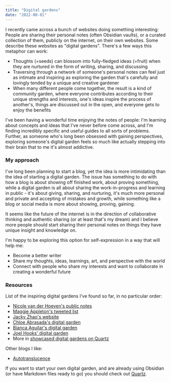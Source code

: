 ```yaml
---
title: "Digital gardens"
date: "2022-08-01"
---
```


I recently came across a bunch of websites doing something interesting: 
People are sharing their personal notes (often Obsidian vaults), or a curated collection of them, publicly on the internet, on their own websites.
Some describe these websites as "digital gardens". 
There's a few ways this metaphor can work:

- Thoughts (=seeds) can blossom into fully-fledged ideas (=fruit) when they are nurtured in the form of writing, sharing, and discussing
- Traversing through a network of someone's personal notes can feel just as intimate and inspiring as exploring the garden that's carefully and lovingly tended by a unique and creative gardener
- When many different people come together, the result is a kind of community garden, where everyone contributes according to their unique strengths and interests, one's ideas inspire the process of another's, things are discussed out in the open, and everyone gets to enjoy the benefits

I've been having a wonderful time enjoying the notes of people: 
I'm learning about concepts and ideas that I've never before come across, and I'm finding incredibly specific and useful guides to all sorts of problems. 
Further, as someone who's long been obsessed with gaining perspectives, exploring someone's digital garden feels so much like actually stepping into their brain that to me it's almost addictive.

### My approach

I've long been planning to start a blog, yet the idea is more intimidating than the idea of starting a digital garden. 
The issue has something to do with how a blog is about showing off finished work, about proving something, while a digital garden is all about sharing the work-in-progress and learning in public - it's about giving, sharing, and nurturing, it's much more personal and private and accepting of mistakes and growth, while something like a blog or social media is more about showing, proving, gaining.

It seems like the future of the internet is in the direction of collaborative thinking and authentic sharing (or at least that's my dream) and I believe more people should start sharing their personal notes on things they have unique insight and knowledge on.

I'm happy to be exploring this option for self-expression in a way that will help me:
- Become a better writer
- Share my thoughts, ideas, learnings, art, and perspective with the world
- Connect with people who share my interests and want to collaborate in creating a wonderful future

### Resources

List of the inspiring digital gardens I've found so far, in no particular order:
- [Nicole van der Hoeven's public notes](https://notes.nicolevanderhoeven.com/Fork+My+Brain)
- [Maggie Appleton's tweeted list](https://twitter.com/Mappletons/status/1250532315459194880)
- [Jacky Zhao's website](https://jzhao.xyz)
- [Chloe Abrasada's digital garden](https://garden.chloeabrasada.online/)
- [Bianca Aguilar's digital garden](https://garden.bianca.digital/)
- [Joel Hooks' digital garden](https://joelhooks.com/digital-garden)
- More in [showcased digital gardens on Quartz](https://quartz.jzhao.xyz/notes/showcase/)

Other blogs I like:
- [Autotranslucence](https://autotranslucence.wordpress.com/)

If you want to start your own digital garden, and are already using Obsidian (or have Markdown files ready to go) you should check out [Quartz](https://quartz.jzhao.xyz).